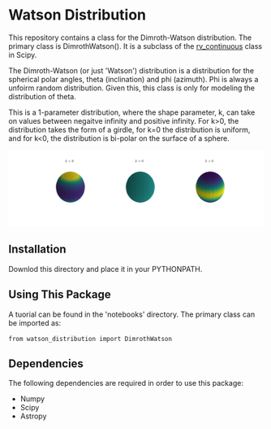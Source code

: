 # Watson Distribution

This repository contains a class for the Dimroth-Watson distribution.  The primary class is DimrothWatson(). It is a subclass of the [rv_continuous](https://docs.scipy.org/doc/scipy/reference/generated/scipy.stats.rv_continuous.html) class in Scipy.   

The Dimroth-Watson (or just 'Watson') distribution is a distribution for the spherical polar angles, theta (inclination) and phi (azimuth).  Phi is always a unfoirm random distribution.  Given this, this class is only for modeling the distribution of theta.  

This is a 1-parameter distribution, where the shape parameter, k, can take on values between negaitve infinity and positive infinity.  For k>0, the distribution takes the form of a girdle, for k=0 the distribution is uniform, and for k<0, the distribution is bi-polar on the surface of a sphere.  

![](./notebooks/pdf_plot.png)


## Installation

Downlod this directory and place it in your PYTHONPATH.  

## Using This Package

A tuorial can be found in the 'notebooks' directory.  The primary class can be imported as:

```
from watson_distribution import DimrothWatson
```


## Dependencies

The following dependencies are required in order to use this package: 

* Numpy
* Scipy
* Astropy
 